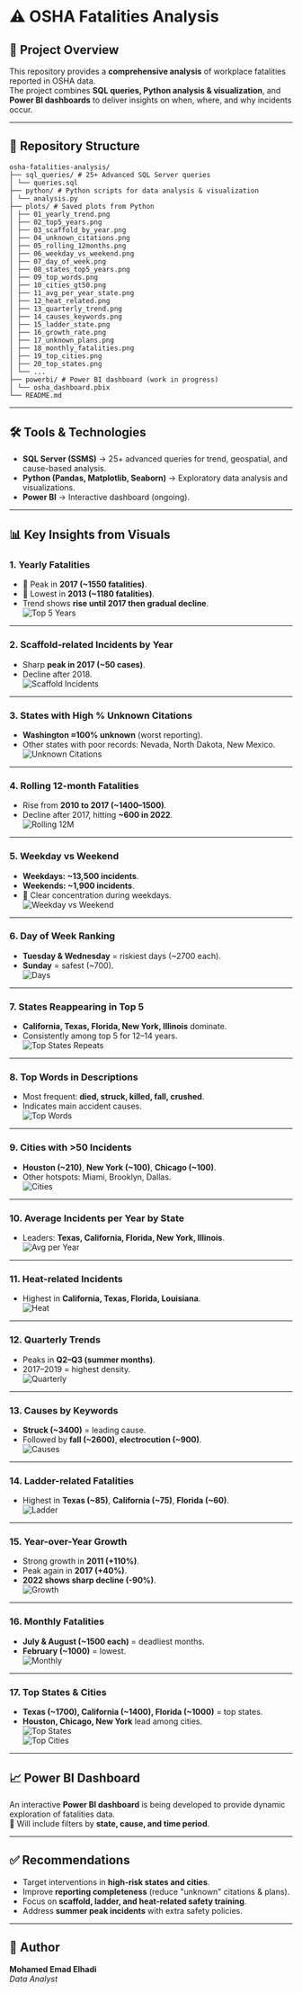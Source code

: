 # ⚠️ OSHA Fatalities Analysis

## 📖 Project Overview
This repository provides a **comprehensive analysis** of workplace fatalities reported in OSHA data.  
The project combines **SQL queries, Python analysis & visualization**, and **Power BI dashboards** to deliver insights on when, where, and why incidents occur.  

---

## 📂 Repository Structure
```
osha-fatalities-analysis/
├── sql_queries/ # 25+ Advanced SQL Server queries
│ └── queries.sql
├── python/ # Python scripts for data analysis & visualization
│ └── analysis.py
├── plots/ # Saved plots from Python
│ ├── 01_yearly_trend.png
│ ├── 02_top5_years.png
│ ├── 03_scaffold_by_year.png
│ ├── 04_unknown_citations.png
│ ├── 05_rolling_12months.png
│ ├── 06_weekday_vs_weekend.png
│ ├── 07_day_of_week.png
│ ├── 08_states_top5_years.png
│ ├── 09_top_words.png
│ ├── 10_cities_gt50.png
│ ├── 11_avg_per_year_state.png
│ ├── 12_heat_related.png
│ ├── 13_quarterly_trend.png
│ ├── 14_causes_keywords.png
│ ├── 15_ladder_state.png
│ ├── 16_growth_rate.png
│ ├── 17_unknown_plans.png
│ ├── 18_monthly_fatalities.png
│ ├── 19_top_cities.png
│ ├── 20_top_states.png
│ └── ...
├── powerbi/ # Power BI dashboard (work in progress)
│ └── osha_dashboard.pbix
└── README.md
```

---

## 🛠 Tools & Technologies
- **SQL Server (SSMS)** → 25+ advanced queries for trend, geospatial, and cause-based analysis.  
- **Python (Pandas, Matplotlib, Seaborn)** → Exploratory data analysis and visualizations.  
- **Power BI** → Interactive dashboard (ongoing).  

---

## 📊 Key Insights from Visuals

### 1. Yearly Fatalities
- 📌 Peak in **2017 (~1550 fatalities)**.  
- 📌 Lowest in **2013 (~1180 fatalities)**.  
- Trend shows **rise until 2017 then gradual decline**.  
![Top 5 Years](plots/02_top5_years.png)

---

### 2. Scaffold-related Incidents by Year
- Sharp **peak in 2017 (~50 cases)**.  
- Decline after 2018.  
![Scaffold Incidents](plots03_scaffold_by_year.png)

---

### 3. States with High % Unknown Citations
- **Washington ≈100% unknown** (worst reporting).  
- Other states with poor records: Nevada, North Dakota, New Mexico.  
![Unknown Citations](plots/04_unknown_citations.png)

---

### 4. Rolling 12-month Fatalities
- Rise from **2010 to 2017 (~1400–1500)**.  
- Decline after 2017, hitting **~600 in 2022**.  
![Rolling 12M](plots/05_rolling_12months.png)

---

### 5. Weekday vs Weekend
- **Weekdays: ~13,500 incidents**.  
- **Weekends: ~1,900 incidents**.  
- 📌 Clear concentration during weekdays.  
![Weekday vs Weekend](plots/06_weekday_vs_weekend.png)

---

### 6. Day of Week Ranking
- **Tuesday & Wednesday** = riskiest days (~2700 each).  
- **Sunday** = safest (~700).  
![Days](plots/07_day_of_week.png)

---

### 7. States Reappearing in Top 5
- **California, Texas, Florida, New York, Illinois** dominate.  
- Consistently among top 5 for 12–14 years.  
![Top States Repeats](plots/08_states_top5_years.png)

---

### 8. Top Words in Descriptions
- Most frequent: **died, struck, killed, fall, crushed**.  
- Indicates main accident causes.  
![Top Words](plots/09_top_words.png)

---

### 9. Cities with >50 Incidents
- **Houston (~210)**, **New York (~100)**, **Chicago (~100)**.  
- Other hotspots: Miami, Brooklyn, Dallas.  
![Cities](plots/10_cities_gt50.png)

---

### 10. Average Incidents per Year by State
- Leaders: **Texas, California, Florida, New York, Illinois**.  
![Avg per Year](plots/11_avg_per_year_state.png)

---

### 11. Heat-related Incidents
- Highest in **California, Texas, Florida, Louisiana**.  
![Heat](plots/12_heat_related.png)

---

### 12. Quarterly Trends
- Peaks in **Q2–Q3 (summer months)**.  
- 2017–2019 = highest density.  
![Quarterly](plots/13_quarterly_trend.png)

---

### 13. Causes by Keywords
- **Struck (~3400)** = leading cause.  
- Followed by **fall (~2600)**, **electrocution (~900)**.  
![Causes](plots/14_causes_keywords.png)

---

### 14. Ladder-related Fatalities
- Highest in **Texas (~85)**, **California (~75)**, **Florida (~60)**.  
![Ladder](plots/15_ladder_state.png)

---

### 15. Year-over-Year Growth
- Strong growth in **2011 (+110%)**.  
- Peak again in **2017 (+40%)**.  
- **2022 shows sharp decline (-90%)**.  
![Growth](plots/16_growth_rate.png)

---

### 16. Monthly Fatalities
- **July & August (~1500 each)** = deadliest months.  
- **February (~1000)** = lowest.  
![Monthly](plots/18_monthly_fatalities.png)

---

### 17. Top States & Cities
- **Texas (~1700), California (~1400), Florida (~1000)** = top states.  
- **Houston, Chicago, New York** lead among cities.  
![Top States](plots/20_top_states.png)  
![Top Cities](plots/19_top_cities.png)

---

## 📈 Power BI Dashboard
An interactive **Power BI dashboard** is being developed to provide dynamic exploration of fatalities data.  
📌 Will include filters by **state, cause, and time period**.  

---

## ✅ Recommendations
- Target interventions in **high-risk states and cities**.  
- Improve **reporting completeness** (reduce "unknown" citations & plans).  
- Focus on **scaffold, ladder, and heat-related safety training**.  
- Address **summer peak incidents** with extra safety policies.  

---

## 👤 Author
**Mohamed Emad Elhadi**  
_Data Analyst_  
